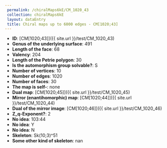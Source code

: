 ```yaml
--- 
 permalink: /chiralMaps6kE/CM_1020_43 
 collection: chiralMaps6kE
 layout: dataEntry
 title: Chiral maps up to 6000 edges - CM[1020;43]
---
```


- **ID**: [CM[1020;43]]({{ site.url }}/test/CM_1020_43)
- **Genus of the underlying surface**: 491
- **Length of the face**: 68
- **Valency**: 204
- **Length of the Petrie polygon**: 30
- **Is the automorphism group solvable?**: S
- **Number of vertices**: 10
- **Number of edges**: 1020
- **Number of faces**: 30
- **The map is self-**: none
- **Dual map**: [CM[1020;45]]({{ site.url }}/test/CM_1020_45)
- **Mirror (enantihomorphic) map**: [CM[1020;44]]({{ site.url }}/test/CM_1020_44)
- **Dual of the mirror image**: [CM[1020;46]]({{ site.url }}/test/CM_1020_46)
- **Z_q-Exponent?**: 2
- **No idea**:  103:44
- **No idea**: Y
- **No idea**: N
- **Skeleton**: Sk(10;3)^51
- **Some other kind of skeleton**: nan
